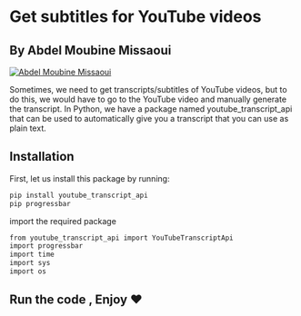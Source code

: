 # Get subtitles for YouTube videos
## By Abdel Moubine Missaoui

[![Abdel Moubine Missaoui](https://blogger.googleusercontent.com/img/b/R29vZ2xl/AVvXsEilZws84M8hf_NVRzgm1gAPNjI90laEmpQmdbRbpF4xmqiSIEfvqmf_YdqWgyTyVUloM3-0GIT9vJxnE19bQg2woXmOsXBWh2KpsW6JcqXV_f_sEt4CEvpIwJNcXQzObvpXfsuy7gIdw9BrpzjP9VuaEwjrzCrKErmEiVhR-rllIKIcdAu1gzP3h9wu/w640-h245/TheA2M-Company.png)](https://www.linkedin.com/in/abdelmoubine/)

Sometimes, we need to get transcripts/subtitles of YouTube videos, but to do this, we would have to go to the YouTube video and manually generate the transcript. In Python, we have a package named youtube_transcript_api that can be used to automatically give you a transcript that you can use as plain text.

## Installation
First, let us install this package by running:
```sh
pip install youtube_transcript_api
pip progressbar
```
import the required package
```sh
from youtube_transcript_api import YouTubeTranscriptApi
import progressbar
import time
import sys
import os
```

## Run the code , Enjoy ♥
